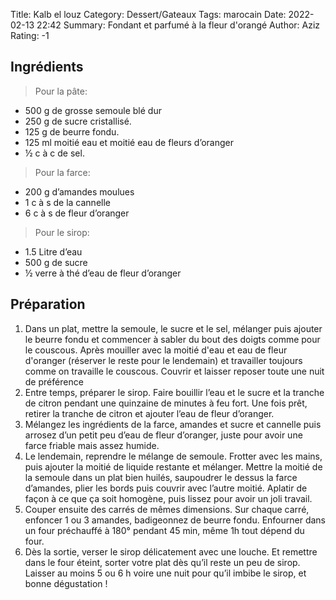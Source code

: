 Title: Kalb el louz
Category: Dessert/Gateaux
Tags: marocain
Date:  2022-02-13 22:42
Summary: Fondant et parfumé à la fleur d'orangé
Author: Aziz
Rating: -1

## Ingrédients

> Pour la pâte:

- 500 g de grosse semoule blé dur
- 250 g de sucre cristallisé.
- 125 g de beurre fondu.
- 125 ml moitié eau et moitié eau de fleurs d’oranger 
- ½  c à c de sel.

> Pour la farce:

- 200 g d’amandes moulues
- 1 c à s de la cannelle 
- 6 c à s de fleur d’oranger

> Pour le sirop:

- 1.5 Litre d’eau
- 500 g de sucre
- ½ verre à thé d’eau de fleur d’oranger

## Préparation

1. Dans un plat, mettre la semoule, le sucre et le sel, mélanger puis ajouter le beurre fondu et commencer à sabler du bout des doigts comme pour le couscous. Après mouiller avec la moitié d'eau et eau de fleur d'oranger (réserver le reste pour le lendemain) et travailler toujours comme on travaille le couscous. Couvrir et laisser reposer toute une nuit de préférence 
2. Entre temps, préparer le sirop. Faire bouillir l’eau et le sucre et la tranche de citron pendant une quinzaine de minutes à feu fort. Une fois prêt, retirer la tranche de citron et ajouter l’eau de fleur d’oranger.
3. Mélangez les ingrédients de la farce, amandes et sucre et cannelle puis arrosez d’un petit peu d’eau de fleur d’oranger, juste pour avoir une farce friable mais assez humide.
4. Le lendemain, reprendre le mélange de semoule. Frotter avec les mains, puis ajouter la moitié de liquide restante et mélanger.
Mettre la moitié de la semoule dans un plat bien huilés, saupoudrer le dessus la farce d’amandes, plier les bords puis couvrir avec l’autre moitié. Aplatir de façon à ce que ça soit homogène, puis lissez pour avoir un joli travail.
5. Couper ensuite des carrés de mêmes dimensions. Sur chaque carré, enfoncer 1 ou 3 amandes, badigeonnez de beurre fondu. Enfourner dans un four préchauffé à 180° pendant 45 min, même 1h tout dépend du four.
6. Dès la sortie, verser le sirop délicatement avec une louche. Et remettre dans le four éteint, sorter votre plat dès qu’il reste un peu de sirop.
Laisser au moins 5 ou 6 h voire une nuit pour qu’il imbibe le sirop, et bonne dégustation !